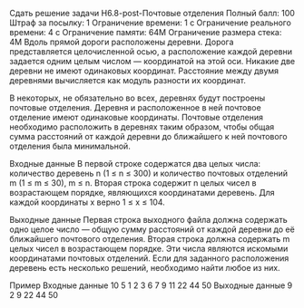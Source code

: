Сдать решение задачи H6.8-post-Почтовые отделения
Полный балл:	100
Штраф за посылку:	1
Ограничение времени:	1 с
Ограничение реального времени:	4 с
Ограничение памяти:	64M
Ограничение размера стека:	4M
Вдоль прямой дороги расположены деревни. Дорога представляется целочисленной осью, а расположение каждой деревни задается одним целым числом — координатой на этой оси. Никакие две деревни не имеют одинаковых координат. Расстояние между двумя деревнями вычисляется как модуль разности их координат.

В некоторых, не обязательно во всех, деревнях будут построены почтовые отделения. Деревня и расположенное в ней почтовое отделение имеют одинаковые координаты. Почтовые отделения необходимо расположить в деревнях таким образом, чтобы общая сумма расстояний от каждой деревни до ближайшего к ней почтового отделения была минимальной.

Входные данные
В первой строке содержатся два целых числа: количество деревень n (1 ≤ n ≤ 300) и количество почтовых отделений m (1 ≤ m ≤ 30), m ≤ n. Вторая строка содержит n целых чисел в возрастающем порядке, являющихся координатами деревень. Для каждой координаты x верно 1 ≤ x ≤ 104.

Выходные данные
Первая строка выходного файла должна содержать одно целое число — общую сумму расстояний от каждой деревни до её ближайшего почтового отделения. Вторая строка должна содержать m целых чисел в возрастающем порядке. Эти числа являются искомыми координатами почтовых отделений. Если для заданного расположения деревень есть несколько решений, необходимо найти любое из них.

Пример
Входные данные
10 5
1 2 3 6 7 9 11 22 44 50
Выходные данные
9
2 9 22 44 50
